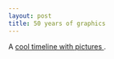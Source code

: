 ```yaml
---
layout: post
title: 50 years of graphics
---
```

A <a href="http://www.101010.it/storiagrafica/1974.html">cool timeline with pictures </a>.
